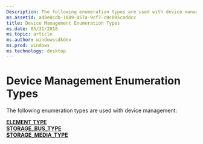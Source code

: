 ```yaml
---
Description: The following enumeration types are used with device management
ms.assetid: ad0e0cdb-1089-457a-9cf7-c0c895caddcc
title: Device Management Enumeration Types
ms.date: 05/31/2018
ms.topic: article
ms.author: windowssdkdev
ms.prod: windows
ms.technology: desktop
---
```


# Device Management Enumeration Types

The following enumeration types are used with device management:

<dl>

[**ELEMENT TYPE**](/windows/win32/WinIoCtl/ne-winioctl-_element_type?branch=master)  
[**STORAGE\_BUS\_TYPE**](/windows/win32/WinIoCtl/?branch=master)  
[**STORAGE\_MEDIA\_TYPE**](/windows/win32/WinIoCtl/ne-winioctl-_storage_media_type?branch=master)  
</dl>

 

 



